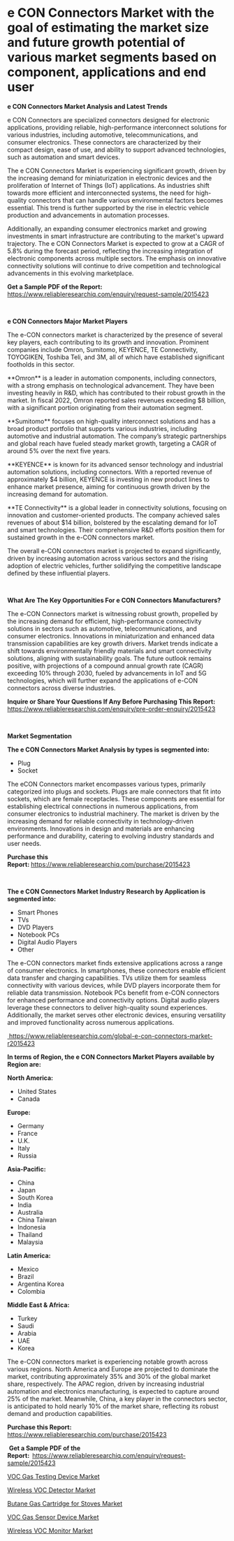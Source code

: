 <p><h1>e CON Connectors Market with the goal of estimating the market size and future growth potential of various market segments based on component, applications and end user</h1></p><p><strong>e CON Connectors Market Analysis and Latest Trends</strong></p>
<p><p>e CON Connectors are specialized connectors designed for electronic applications, providing reliable, high-performance interconnect solutions for various industries, including automotive, telecommunications, and consumer electronics. These connectors are characterized by their compact design, ease of use, and ability to support advanced technologies, such as automation and smart devices.</p><p>The e CON Connectors Market is experiencing significant growth, driven by the increasing demand for miniaturization in electronic devices and the proliferation of Internet of Things (IoT) applications. As industries shift towards more efficient and interconnected systems, the need for high-quality connectors that can handle various environmental factors becomes essential. This trend is further supported by the rise in electric vehicle production and advancements in automation processes.</p><p>Additionally, an expanding consumer electronics market and growing investments in smart infrastructure are contributing to the market's upward trajectory. The e CON Connectors Market is expected to grow at a CAGR of 5.8% during the forecast period, reflecting the increasing integration of electronic components across multiple sectors. The emphasis on innovative connectivity solutions will continue to drive competition and technological advancements in this evolving marketplace.</p></p>
<p><strong>Get a Sample PDF of the Report:&nbsp;</strong> <a href="https://www.reliableresearchiq.com/enquiry/request-sample/2015423?utm_campaign=3139&utm_medium=2&utm_source=Github&utm_content=ia&utm_term=29032025&utm_id=e-con-connectors">https://www.reliableresearchiq.com/enquiry/request-sample/2015423</a></p>
<p>&nbsp;</p>
<p><strong>e CON Connectors Major Market Players</strong></p>
<p><p>The e-CON connectors market is characterized by the presence of several key players, each contributing to its growth and innovation. Prominent companies include Omron, Sumitomo, KEYENCE, TE Connectivity, TOYOGIKEN, Toshiba Teli, and 3M, all of which have established significant footholds in this sector.</p><p>**Omron** is a leader in automation components, including connectors, with a strong emphasis on technological advancement. They have been investing heavily in R&D, which has contributed to their robust growth in the market. In fiscal 2022, Omron reported sales revenues exceeding $8 billion, with a significant portion originating from their automation segment.</p><p>**Sumitomo** focuses on high-quality interconnect solutions and has a broad product portfolio that supports various industries, including automotive and industrial automation. The company’s strategic partnerships and global reach have fueled steady market growth, targeting a CAGR of around 5% over the next five years.</p><p>**KEYENCE** is known for its advanced sensor technology and industrial automation solutions, including connectors. With a reported revenue of approximately $4 billion, KEYENCE is investing in new product lines to enhance market presence, aiming for continuous growth driven by the increasing demand for automation.</p><p>**TE Connectivity** is a global leader in connectivity solutions, focusing on innovation and customer-oriented products. The company achieved sales revenues of about $14 billion, bolstered by the escalating demand for IoT and smart technologies. Their comprehensive R&D efforts position them for sustained growth in the e-CON connectors market.</p><p>The overall e-CON connectors market is projected to expand significantly, driven by increasing automation across various sectors and the rising adoption of electric vehicles, further solidifying the competitive landscape defined by these influential players.</p></p>
<p>&nbsp;</p>
<p><strong>What Are The Key Opportunities For e CON Connectors Manufacturers?</strong></p>
<p><p>The e-CON Connectors market is witnessing robust growth, propelled by the increasing demand for efficient, high-performance connectivity solutions in sectors such as automotive, telecommunications, and consumer electronics. Innovations in miniaturization and enhanced data transmission capabilities are key growth drivers. Market trends indicate a shift towards environmentally friendly materials and smart connectivity solutions, aligning with sustainability goals. The future outlook remains positive, with projections of a compound annual growth rate (CAGR) exceeding 10% through 2030, fueled by advancements in IoT and 5G technologies, which will further expand the applications of e-CON connectors across diverse industries.</p></p>
<p><strong>Inquire or Share Your Questions If Any Before Purchasing This Report:</strong> <a href="https://www.reliableresearchiq.com/enquiry/pre-order-enquiry/2015423?utm_campaign=3139&utm_medium=2&utm_source=Github&utm_content=ia&utm_term=29032025&utm_id=e-con-connectors">https://www.reliableresearchiq.com/enquiry/pre-order-enquiry/2015423</a></p>
<p>&nbsp;</p>
<p><strong>Market Segmentation</strong></p>
<p><strong>The e CON Connectors Market Analysis by types is segmented into:</strong></p>
<p><ul><li>Plug</li><li>Socket</li></ul></p>
<p><p>The eCON Connectors market encompasses various types, primarily categorized into plugs and sockets. Plugs are male connectors that fit into sockets, which are female receptacles. These components are essential for establishing electrical connections in numerous applications, from consumer electronics to industrial machinery. The market is driven by the increasing demand for reliable connectivity in technology-driven environments. Innovations in design and materials are enhancing performance and durability, catering to evolving industry standards and user needs.</p></p>
<p><strong>Purchase this Report:&nbsp;</strong><a href="https://www.reliableresearchiq.com/purchase/2015423?utm_campaign=3139&utm_medium=2&utm_source=Github&utm_content=ia&utm_term=29032025&utm_id=e-con-connectors">https://www.reliableresearchiq.com/purchase/2015423</a></p>
<p>&nbsp;</p>
<p><strong>The e CON Connectors Market Industry Research by Application is segmented into:</strong></p>
<p><ul><li>Smart Phones</li><li>TVs</li><li>DVD Players</li><li>Notebook PCs</li><li>Digital Audio Players</li><li>Other</li></ul></p>
<p><p>The e-CON connectors market finds extensive applications across a range of consumer electronics. In smartphones, these connectors enable efficient data transfer and charging capabilities. TVs utilize them for seamless connectivity with various devices, while DVD players incorporate them for reliable data transmission. Notebook PCs benefit from e-CON connectors for enhanced performance and connectivity options. Digital audio players leverage these connectors to deliver high-quality sound experiences. Additionally, the market serves other electronic devices, ensuring versatility and improved functionality across numerous applications.</p></p>
<p><a href="https://www.reliableresearchiq.com/global-e-con-connectors-market-r2015423?utm_campaign=3139&utm_medium=2&utm_source=Github&utm_content=ia&utm_term=29032025&utm_id=e-con-connectors">&nbsp;https://www.reliableresearchiq.com/global-e-con-connectors-market-r2015423</a></p>
<p><strong>In terms of Region, the e CON Connectors Market Players available by Region are:</strong></p>
<p>
    <p> <strong> North America: </strong>
        <ul>
            <li>United States</li>
            <li>Canada</li>
        </ul>
        </p> 
    <p> <strong> Europe: </strong>
        <ul>
            <li>Germany</li>
            <li>France</li>
            <li>U.K.</li>
            <li>Italy</li>
            <li>Russia</li>
        </ul>
        </p> 
    <p> <strong> Asia-Pacific: </strong>
        <ul>
            <li>China</li>
            <li>Japan</li>
            <li>South Korea</li>
            <li>India</li>
            <li>Australia</li>
            <li>China Taiwan</li>
            <li>Indonesia</li>
            <li>Thailand</li>
            <li>Malaysia</li>
        </ul>
        </p> 
    <p> <strong> Latin America: </strong>
        <ul>
            <li>Mexico</li>
            <li>Brazil</li>
            <li>Argentina Korea</li>
            <li>Colombia</li>
        </ul>
        </p> 
    <p> <strong> Middle East & Africa: </strong>
        <ul>
            <li>Turkey</li>
            <li>Saudi</li>
            <li>Arabia</li>
            <li>UAE</li>
            <li>Korea</li>
        </ul>
    </p>
    </p>
<p><p>The e-CON connectors market is experiencing notable growth across various regions. North America and Europe are projected to dominate the market, contributing approximately 35% and 30% of the global market share, respectively. The APAC region, driven by increasing industrial automation and electronics manufacturing, is expected to capture around 25% of the market. Meanwhile, China, a key player in the connectors sector, is anticipated to hold nearly 10% of the market share, reflecting its robust demand and production capabilities.</p></p>
<p><strong>Purchase this Report: </strong><a href="https://www.reliableresearchiq.com/purchase/2015423?utm_campaign=3139&utm_medium=2&utm_source=Github&utm_content=ia&utm_term=29032025&utm_id=e-con-connectors">https://www.reliableresearchiq.com/purchase/2015423</a></p>
<p>&nbsp;<strong>Get a Sample PDF of the Report:&nbsp;&nbsp;</strong><a href="https://www.reliableresearchiq.com/enquiry/request-sample/2015423?utm_campaign=3139&utm_medium=2&utm_source=Github&utm_content=ia&utm_term=29032025&utm_id=e-con-connectors">https://www.reliableresearchiq.com/enquiry/request-sample/2015423</a></p>
<p><strong></strong></p>
<p><p><a href="https://www.linkedin.com/pulse/voc-gas-testing-device-market-analysis-2025-2032-strong-o2uhf?utm_campaign=3139&utm_medium=2&utm_source=Github&utm_content=ia&utm_term=29032025&utm_id=e-con-connectors">VOC Gas Testing Device Market</a></p><p><a href="https://www.linkedin.com/pulse/wireless-voc-detector-market-overview-significant-growth-potential-yfl8f?utm_campaign=3139&utm_medium=2&utm_source=Github&utm_content=ia&utm_term=29032025&utm_id=e-con-connectors">Wireless VOC Detector Market</a></p><p><a href="https://www.linkedin.com/pulse/forecast-report-butane-gas-cartridge-stoves-industry-expected-8hkvf?utm_campaign=3139&utm_medium=2&utm_source=Github&utm_content=ia&utm_term=29032025&utm_id=e-con-connectors">Butane Gas Cartridge for Stoves Market</a></p><p><a href="https://www.linkedin.com/pulse/voc-gas-sensor-device-market-share-analysis-growth-2uuuf?utm_campaign=3139&utm_medium=2&utm_source=Github&utm_content=ia&utm_term=29032025&utm_id=e-con-connectors">VOC Gas Sensor Device Market</a></p><p><a href="https://www.linkedin.com/pulse/growth-projections-wireless-voc-monitor-market-in-depth-size-i28mf?utm_campaign=3139&utm_medium=2&utm_source=Github&utm_content=ia&utm_term=29032025&utm_id=e-con-connectors">Wireless VOC Monitor Market</a></p></p>